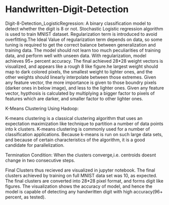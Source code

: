 # Handwritten-Digit-Detection

Digit-8-Detection_LogisticRegression:
A binary classification model to detect whether the digit is 8 or not. Stochastic Logistic regression algorithm is used to train MNIST dataset.
Regularization term is introduced to avoid overfitting.The Ideal Value of regularization term depends on data, so some tuning is required to 
get the correct balance between generalization and training data. The model should not learn too much peculiarities of training data, and
perform well with unseen data. With regularization, model achieves 95+ percent accuracy. 
The final achieved 28*28 weight vectors is visualized, and appears like a rough 8 like figure.he largest weight should map to dark colored pixels, 
the smallest weight to lighter ones, and the other weights should linearly interpolate between those extremes.
Given any feature vector, the more importance is given to those boundry pixels (darker ones in below image), and less to the lighter ones. Given any feature vector, 
hypthosis is calculated by multiplying a bigger factor to pixels of features which are darker, and smaller factor to other lighter ones. 

K-Means Clustering Using Hadoop:

K-means clustering is a classical clustering algorithm that uses an expectation maximization like technique to partition a number of data points into k clusters. 
K-means clustering is commonly used for a number of classification applications.  Because k-means is run on such large data sets, and because of certain characteristics of the algorithm, it is a good candidate for parallelization.


Termination Condition:
When the clusters converge,i.e. centroids doesnt change in two consecutive steps. 
	
Final Clusters thus recieved are visualized in jupyter notebook. The final clusters achieved by training on full MNIST data set
was 10, as expected. The final clusters are converted into 28*28 pixel format, and forms digit like figures. The visualization
shows the accuracy of model, and hence the model is capable of detecting any handwritten digit with high accuracy(96+ percent, as tested).
